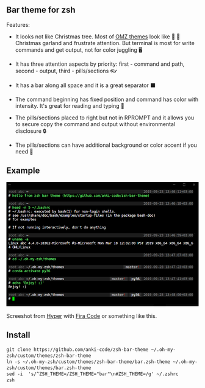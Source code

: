 ## Bar theme for zsh

Features:

* It looks not like Christmas tree. Most of [OMZ themes](https://github.com/robbyrussell/oh-my-zsh/wiki/Themes) look like 🎄 💈 Christmas garland and frustrate attention. But terminal is most for write commands and get output, not for color juggling 🖥 

* It has three attention aspects by priority: first - command and path, second - output, third - pills/sections 👓 

* It has a bar along all space and it is a great separator ⬛️ 

* The command beginning has fixed position and command has color with intensity. It's great for reading and typing 💚 

* The pills/sections placed to right but not in RPROMPT and it allows you to secure copy the command and output without environmental disclosure 🔒 

* The pills/sections can have additional background or color accent if you need 💊 

## Example

![zsh bar theme](zsh-bar-theme-example.png)

Screeshot from [Hyper](https://hyper.is) with [Fira Code](https://github.com/tonsky/FiraCode) or something like this.

## Install
```
git clone https://github.com/anki-code/zsh-bar-theme ~/.oh-my-zsh/custom/themes/zsh-bar-theme
ln -s ~/.oh-my-zsh/custom/themes/zsh-bar-theme/bar.zsh-theme ~/.oh-my-zsh/custom/themes/bar.zsh-theme
sed -i  's/^ZSH_THEME=/ZSH_THEME="bar"\n#ZSH_THEME=/g' ~/.zshrc
zsh
```
